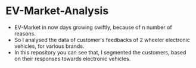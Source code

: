 # EV-Market-Analysis
- EV-Market in now days growing swiftly, because of n number of reasons.
- So I analysed the data of customer's feedbacks of 2 wheeler electronic vehicles, for various brands.
- In this repository you can see that, I segmented the customers, based on their responses towards electronic vehicles.
